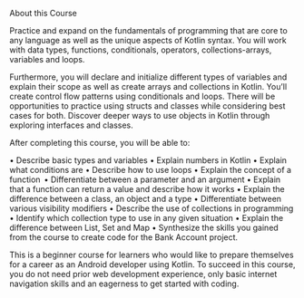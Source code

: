 About this Course

Practice and expand on the fundamentals of programming that are core to any language as well as the unique aspects of Kotlin syntax. You will work with data types, functions, conditionals, operators, collections-arrays, variables and loops. 

Furthermore, you will declare and initialize different types of variables and explain their scope as well as create arrays and collections in Kotlin. You’ll create control flow patterns using conditionals and loops. There will be opportunities to practice using structs and classes while considering best cases for both. Discover deeper ways to use objects in Kotlin through exploring interfaces and classes.

After completing this course, you will be able to:

•	Describe basic types and variables 
•	Explain numbers in Kotlin 
•	Explain what conditions are 
•	Describe how to use loops
•	Explain the concept of a function  
•	Differentiate between a parameter and an argument 
•	Explain that a function can return a value and describe how it works 
•	Explain the difference between a class, an object and a type 
•	Differentiate between various visibility modifiers 
•	Describe the use of collections in programming 
•	Identify which collection type to use in any given situation
•	Explain the difference between List, Set and Map
•	Synthesize the skills you gained from the course to create code for the Bank Account project. 

This is a beginner course for learners who would like to prepare themselves for a career as an Android developer using Kotlin. To succeed in this course, you do not need prior web development experience, only basic internet navigation skills and an eagerness to get started with coding.
